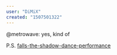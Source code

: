 ```yaml
---
user: "DiMiX"
created: "1507501322"
---
```


@metrowave: yes, kind of

P.S. [falls-the-shadow-dance-performance](/blog/falls-the-shadow-dance-performance)
